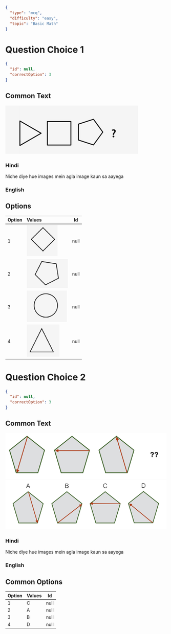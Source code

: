 ```json
{
  "type": "mcq",
  "difficulty": "easy",
  "topic": "Basic Math"
}
```

# Question Choice 1
```json
{
  "id": null,
  "correctOption": 3
}
```

## Common Text
![](images/question_18/choice1/choice1.png)

### Hindi
Niche diye hue images mein agla image kaun sa aayega

### English

## Options
| Option | Values                                      |Id     |
|:-------|:--------------------------------------------|:-----:|
| 1      | ![](images/question_18/choice1/option1.png) |null   |
| 2      | ![](images/question_18/choice1/option2.png) |null   |
| 3      | ![](images/question_18/choice1/option3.png) |null   |
| 4      | ![](images/question_18/choice1/option4.png) |null   |


# Question Choice 2
```json
{
  "id": null,
  "correctOption": 3
}
```

## Common Text
![](images/question_18/choice2/choice2_1.png)
![](images/question_18/choice2/choice2_2.png)

### Hindi
Niche diye hue images mein agla image kaun sa aayega

### English

## Common Options
| Option | Values |Id     |
|:-------|:-------|:-----:|
| 1      | C      |null   |
| 2      | A      |null   |
| 3      | B      |null   |
| 4      | D      |null   |
